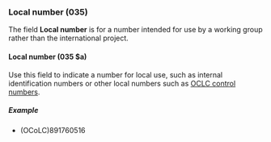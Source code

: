 ### Local number (035)

The field **Local number** is for a number intended for use by a working group rather than the international project.

#### Local number (035 $a)

Use this field to indicate a number for local use, such as internal identification numbers or other local numbers such as [OCLC control numbers](https://help.oclc.org/Metadata_Services/WorldShare_Collection_Manager/Choose_your_Collection_Manager_workflow/Data_sync_collections/Prepare_your_data/30035_field_and_OCLC_control_numbers).

##### Example

- (OCoLC)891760516
